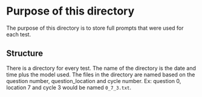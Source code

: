 # Purpose of this directory
The purpose of this directory is to store full prompts that were used for each test.

## Structure
There is a directory for every test.  The name of the directory is the date and time plus the model used. The files in
the directory are named based on the question number, question_location and cycle number. 
Ex: question 0, location 7 and cycle 3 would be named `0_7_3.txt`.